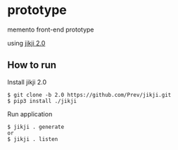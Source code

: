 # prototype
memento front-end prototype

using [jikji 2.0](https://github.com/Prev/jikji/tree/2.0)



## How to run
Install jikji 2.0
```
$ git clone -b 2.0 https://github.com/Prev/jikji.git
$ pip3 install ./jikji
```

Run application
```
$ jikji . generate
or
$ jikji . listen
```
